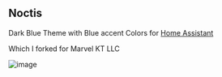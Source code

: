 ## Noctis

Dark Blue Theme with Blue accent Colors for [Home Assistant](https://www.home-assistant.io) 

Which I forked for Marvel KT LLC

![image](https://user-images.githubusercontent.com/60179299/228876567-3773a4f5-8fbb-4b64-a1ab-df4c38e27ef5.png)
